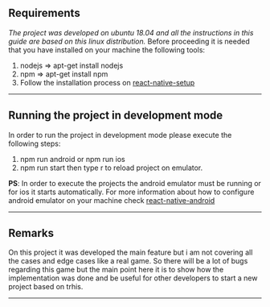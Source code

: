 ## Requirements

*The project was developed on ubuntu 18.04 and all the instructions in this guide are based on this linux distribution.*
Before proceeding it is needed that you have installed on your machine the following tools:

1. nodejs => apt-get install nodejs
2. npm => apt-get install npm
3. Follow the installation process on [react-native-setup](https://reactnative.dev/docs/environment-setup)

---

## Running the project in development mode

In order to run the project in development mode please execute the following steps:

1. npm run android or npm run ios
2. npm run start then type r to reload project on emulator.

**PS**: In order to execute the projects the android emulator must be running or for ios it starts automatically. For more information about how to configure android emulator on your machine check [react-native-android](https://reactnative.dev/docs/environment-setup)

---


## Remarks

On this project it was developed the main feature but i am not covering all the cases and edge cases like a real game. So there will be a lot of bugs regarding this game but the main point here it is to show how the implementation was done and be useful for other developers to start a new project based on trhis.

---
